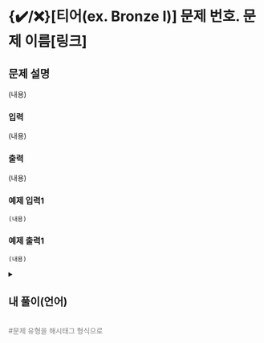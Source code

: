 # {✔️/❌}[티어(ex. Bronze I)] 문제 번호. 문제 이름[링크]

## 문제 설명

(내용)

### 입력

(내용)

### 출력

(내용)

### 예제 입력1
```
(내용)
```
### 예제 출력1
```
(내용)
```
<details>
  <summary><h2>내 풀이(언어)</h2></summary>
  
  ### 정답 코드

  ```
  (작성한 정답 코드를 게시 -> 실패하면 작성x)
  ```

  ### 1차 시도

  ```
  (코드)
  ```

  (작성한 코드의 시도 과정)

  ---
  <div align=center>

  </div>
  
  (결과)

  ### 풀이에 대한 고찰

  (정답코드의 정답 이유)

  > 💡 **제목** (참고 링크)<br>
  > <br>
  > (내용)

  ## 다른 사람 풀이


  ### 코드
  ```
  (내용)
  ```
  ### 설명
  (내용)

  ### 출처
  (내용)

  ## 회고
  (내용)
</details>
<br>
<span style="color:gray"> #문제 유형을 해시태그 형식으로 </span>